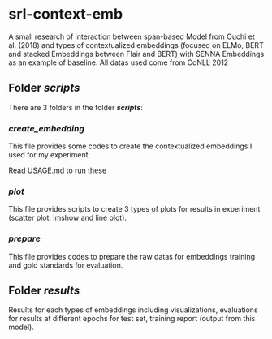 # srl-context-emb

A small research of interaction between span-based Model from Ouchi et al. (2018) and types of contextualized embeddings (focused on ELMo, BERT and stacked Embeddings between Flair and BERT) with SENNA Embeddings as an example of baseline. All datas used come from CoNLL 2012 

## Folder *scripts*
There are 3 folders in the folder ***scripts***:

### *create_embedding*
This file provides some codes to create the contextualized embeddings I used for my experiment.

Read USAGE.md to run these

### *plot*
This file provides scripts to create 3 types of plots for results in experiment (scatter plot, imshow and line plot).

### *prepare*
This file provides codes to prepare the raw datas for embeddings training and gold standards for evaluation.

## Folder *results*
Results for each types of embeddings including visualizations, evaluations for results at different epochs for test set, training report (output from this model).